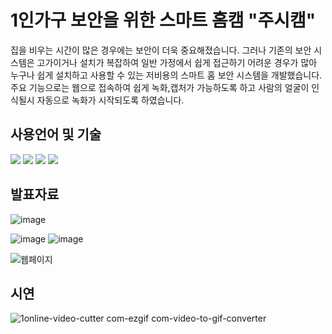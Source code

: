 # 1인가구 보안을 위한 스마트 홈캠 "주시캠"
  집을 비우는 시간이 많은 경우에는 보안이 더욱 중요해졌습니다. 그러나 기존의 보안 시스템은 고가이거나 설치가 복잡하여 일반 가정에서 쉽게 접근하기 어려운 경우가 많아 누구나 쉽게 설치하고 사용할 수 있는 저비용의 스마트 홈 보안 시스템을 개발했습니다.
  주요 기능으로는 웹으로 접속하여 쉽게 녹화,캡처가 가능하도록 하고 사람의 얼굴이 인식될시 자동으로 녹화가 시작되도록 하였습니다.
## 사용언어 및 기술
<img src="https://img.shields.io/badge/html5-E34F26?style=for-the-badge&logo=html5&logoColor=white">  <img src="https://img.shields.io/badge/Python-3776AB?style=for-the-badge&logo=Python&logoColor=white">  <img src="https://img.shields.io/badge/OPenCV-5C3EE8?style=for-the-badge&logo=OPenCV&logoColor=white">  <img src="https://img.shields.io/badge/Raspberry pi-A22846?style=for-the-badge&logo=Raspberry pi&logoColor=white">

## 발표자료
![image](https://github.com/user-attachments/assets/b98f5da8-cdea-476f-8f44-b4b98d543b41)

![image](https://github.com/user-attachments/assets/9a649778-ce5f-44df-af00-b19a840856cf)
![image](https://github.com/user-attachments/assets/c1155752-898a-42af-a6a3-170e55c3fa77)

![웹페이지](https://github.com/user-attachments/assets/aa5b16c3-7925-45f9-8a05-a3f59829075d)

## 시연
![1online-video-cutter com-ezgif com-video-to-gif-converter](https://github.com/user-attachments/assets/c7b4080b-bc3c-4685-be70-546a30170710)
